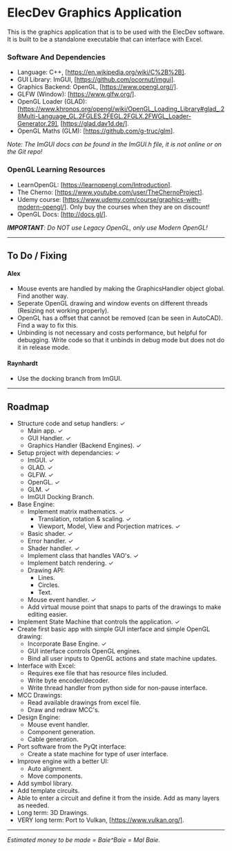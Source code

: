 # ElecDev Graphics Application

This is the graphics application that is to be used with the ElecDev software.  It is built to be a standalone executable that can interface with Excel.

### Software And Dependencies

* Language: C++, [https://en.wikipedia.org/wiki/C%2B%2B].  
* GUI Library: ImGUI, [https://github.com/ocornut/imgui].  
* Graphics Backend: OpenGL, [https://www.opengl.org//].  
* GLFW (Window): [https://www.glfw.org/].  
* OpenGL Loader (GLAD): [https://www.khronos.org/opengl/wiki/OpenGL_Loading_Library#glad_.28Multi-Language_GL.2FGLES.2FEGL.2FGLX.2FWGL_Loader-Generator.29], [https://glad.dav1d.de/].
* OpenGL Maths (GLM): [https://github.com/g-truc/glm].

*Note: The ImGUI docs can be found in the ImGUI.h file, it is not online or on the Git repo!*

### OpenGL Learning Resources

* LearnOpenGL: [https://learnopengl.com/Introduction].
* The Cherno: [https://www.youtube.com/user/TheChernoProject].
* Udemy course: [https://www.udemy.com/course/graphics-with-modern-opengl/].  Only buy the courses when they are on discount!
* OpenGL Docs: [http://docs.gl/].

***IMPORTANT**: Do NOT use Legacy OpenGL, only use Modern OpenGL!*

---

## To Do / Fixing

#### Alex
* Mouse events are handled by making the GraphicsHandler object global.  Find another way.
* Seperate OpenGL drawing and window events on different threads (Resizing not working properly).
* OpenGL has a offset that cannot be removed (can be seen in AutoCAD).  Find a way to fix this.
* Unbinding is not necessary and costs performance, but helpful for debugging.  Write code so that it unbinds in debug mode but does not do it in release mode.

#### Raynhardt 
* Use the docking branch from ImGUI.

---

## Roadmap

* Structure code and setup handlers: ✓
  * Main app. ✓
  * GUI Handler. ✓
  * Graphics Handler (Backend Engines). ✓
* Setup project with dependancies: ✓
  * ImGUI. ✓ 
  * GLAD. ✓ 
  * GLFW. ✓ 
  * OpenGL. ✓
  * GLM. ✓
  * ImGUI Docking Branch.
* Base Engine:
  * Implement matrix mathematics. ✓
    * Translation, rotation & scaling. ✓
    * Viewport, Model, View and Porjection matrices. ✓
  * Basic shader. ✓ 
  * Error handler. ✓
  * Shader handler. ✓
  * Implement class that handles VAO's. ✓
  * Implement batch rendering. ✓
  * Drawing API:
    * Lines.
    * Circles.
    * Text.
  * Mouse event handler. ✓
  * Add virtual mouse point that snaps to parts of the drawings to make editing easier.
* Implement State Machine that controls the application. ✓
* Create first basic app with simple GUI interface and simple OpenGL drawing:
  * Incorporate Base Engine. ✓
  * GUI interface controls OpenGL engines.
  * Bind all user inputs to OpenGL actions and state machine updates.
* Interface with Excel:
  * Requires exe file that has resource files included.
  * Write byte encoder/decoder.
  * Write thread handler from python side for non-pause interface.
* MCC Drawings:
  * Read available drawings from excel file.
  * Draw and redraw MCC's.
* Design Engine:
  * Mouse event handler.
  * Component generation.
  * Cable generation.
* Port software from the PyQt interface:
  * Create a state machine for type of user interface.
* Improve engine with a better UI:
  * Auto alignment.
  * Move components.
* Add symbol library.
* Add template circuits.
* Able to enter a circuit and define it from the inside.  Add as many layers as needed.
* Long term: 3D Drawings.
* VERY long term: Port to Vulkan, [https://www.vulkan.org/].

---

*Estimated money to be made = Baie^Baie = Mal Baie.*
